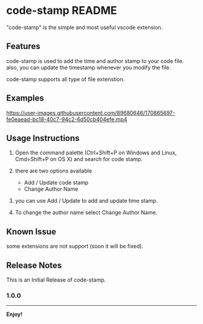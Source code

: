 # code-stamp README

"code-stamp" is the simple and most useful vscode extension. 

## Features

code-stamp is used to add the time and author stamp to your code file. also, you can update the timestamp whenever you modify the file.

code-stamp supports all type of file extenstion.



## Examples

https://user-images.githubusercontent.com/89680646/170865697-fe0eaead-bc18-40c7-94c2-6d50cb404efe.mp4



## Usage Instructions

1. Open the command palette (Ctrl+Shift+P on Windows and Linux, Cmd+Shift+P on OS X) and search for code stamp.

2. there are two options available

    * Add / Update code stamp
    * Change Author Name

3. you can use Add / Update to add and update time stamp.

4. To change the author name select Change Author Name.


## Known Issue

some extensions are not support (soon it will be fixed).


## Release Notes

This is an Initial Release of code-stamp.


### 1.0.0



-----------------------------------------------------------------------------------------------------------


**Enjoy!**

